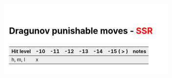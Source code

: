 <div class="punish-grid">
<h1>Dragunov punishable moves - <span>SSR</span></h1>

| Hit level | -10 | -11 | -12 | -13 | -14 | -15 ( > ) | notes |
| --------- | --- | --- | --- | --- | --- | --------- | ----- |
| h, m, l   | x   |     |     |     |     |           |       |

</div>

<style>
.punish-grid {
    width: 100%;
    padding: 1rem;
    color: #000;
    background-color: #fff;
}

.punish-grid h1 {
    padding: 1rem 0;
    color: #000;
}

.punish-grid tr:nth-child(odd) {
    background-color: #eee;
}

.punish-grid tr:nth-child(even) {
    background-color: #ddd;
}

h1 span {
    color: #f00;
}
</style>
